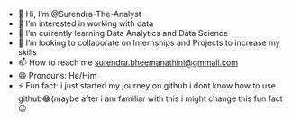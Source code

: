 - 👋 Hi, I’m @Surendra-The-Analyst
- 👀 I’m interested in working with data
- 🌱 I’m currently learning Data Analytics and Data Science
- 💞️ I’m looking to collaborate on Internships and Projects to increase my skills
- 📫 How to reach me surendra.bheemanathini@gmmail.com
- 😄 Pronouns: He/Him
- ⚡ Fun fact: i just started my journey on github i dont know how to use github😂(maybe after i am familiar with this
 i might change this fun fact😉

<!---
Surendra-The-Analyst/Surendra-The-Analyst is a ✨ special ✨ repository because its `README.md` (this file) appears on your GitHub profile.
You can click the Preview link to take a look at your changes.
--->
